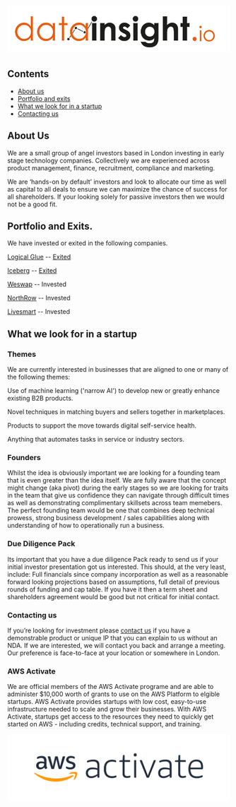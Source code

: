 ![datainsight.io](https://github.com/datainsightio/home/blob/master/ol-1.png?raw=true)
================

## Contents

* [About us](#about-us)
* [Portfolio and exits](#portfolio-and-exits)
* [What we look for in a startup](#what-we-look-for-in-a-startup)
* [Contacting us](#contacting-us)

## About Us

We are a small group of angel investors based in London investing in early stage technology companies. Collectively we are experienced across product management, finance, recruitment, compliance and marketing. 

We are ‘hands-on by default’ investors and look to allocate our time as well as capital to all deals to ensure we can maximize the chance of success for all shareholders. If your looking solely for passive investors then we would not be a good fit. 

## Portfolio and Exits.

We have invested or exited in the following companies. 

[Logical Glue](https://www.logicalglue.com) -- [Exited](https://www.temenos.com/en/news-and-events/news/2019/july/temenos-acquires-xai-platform/)

[Iceberg](https://web.archive.org/web/20130501025130/http://geticeberg.com/) -- [Exited](https://www.crunchbase.com/acquisition/keyedin-solutions-acquires-iceberg--34890621)

[Weswap](https://www.weswap.com) -- Invested 

[NorthRow](https://www.northrow.com) -- Invested

[Livesmart](https://www.getlivesmart.com) -- Invested


## What we look for in a startup

### Themes

We are currently interested in businesses that are aligned to one or many of the following themes:

Use of machine learning ('narrow AI') to develop new or greatly enhance existing B2B products.

Novel techniques in matching buyers and sellers together in marketplaces.

Products to support the move towards digital self-service health.

Anything that automates tasks in service or industry sectors. 

### Founders

Whilst the idea is obviously important we are looking for a founding team that is even greater than the idea itself. We are fully aware that the concept might change (aka pivot) during the early stages so we are looking for traits in the team that give us confidence they can navigate through difficult times as well as demonstrating complimentary skillsets across team memebers. The perfect founding team would be one that combines deep technical prowess, strong business development /  sales capabilities along with understanding of how to operationally run a business.  

### Due Diligence Pack

Its important that you have a due diligence Pack ready to send us if your initial investor presentation got us interested. This should, at the very least, include: Full financials since company incorporation as well as a reasonable forward looking projections based on assumptions, full detail of previous rounds of funding and cap table. If you have it then a term sheet and shareholders agreement would be good but not critical for initial contact. 

### Contacting us

If you’re looking for investment please [contact us](https://forms.gle/2wC1NDSaSNLqEkWm6) if you have a demonstrable product or unique IP that you can explain to us without an NDA. If we are interested, we will contact you back and arrange a meeting. Our preference is face-to-face at your location or somewhere in London.


### AWS Activate

We are official members of the AWS Activate programe and are able to administer $10,000 worth of grants to use on the AWS Platform to elgible startups. AWS Activate provides startups with low cost, easy-to-use infrastructure needed to scale and grow their businesses. With AWS Activate, startups get access to the resources they need to quickly get started on AWS - including credits, technical support, and training.

![datainsight.io](https://github.com/datainsightio/home/blob/master/aws-activate.png?raw=true)
